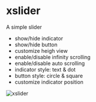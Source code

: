 # xslider

A simple slider
- show/hide indicator
- show/hide button
- customize heigh view
- enable/disable infinity scrolling
- enable/disable auto scrolling
- indicator style: text & dot
- button style: circle & square
- customize indicator position

![xslider](https://user-images.githubusercontent.com/46457480/132377854-fd083449-153b-4727-9129-4c502c8e14af.jpg)
